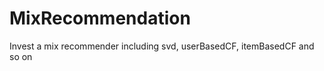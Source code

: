 MixRecommendation
=================
Invest a mix recommender including svd, userBasedCF, itemBasedCF and so on
